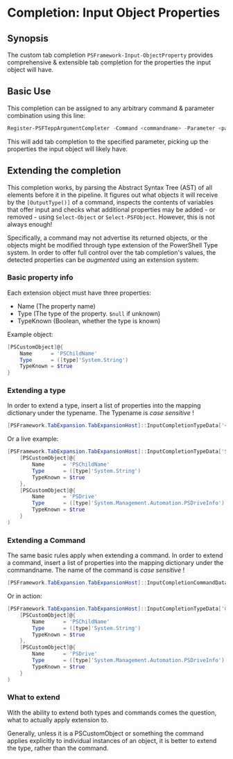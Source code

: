 # Completion: Input Object Properties

## Synopsis

The custom tab completion `PSFramework-Input-ObjectProperty` provides comprehensive & extensible tab completion for the properties the input object will have.

## Basic Use

This completion can be assigned to any arbitrary command & parameter combination using this line:

```powershell
Register-PSFTeppArgumentCompleter -Command <commandname> -Parameter <parametername> -Name PSFramework-Input-ObjectProperty
```

This will add tab completion to the specified parameter, picking up the properties the input object will likely have.

## Extending the completion

This completion works, by parsing the Abstract Syntax Tree (AST) of all elements before it in the pipeline. It figures out what objects it will receive by the `[OutputType()]` of a command, inspects the contents of variables that offer input and checks what additional properties may be added - or removed - using `Select-Object` or `Select-PSFObject`. However, this is not always enough!

Specifically, a command may not advertise its returned objects, or the objects might be modified through type extension of the PowerShell Type system. In order to offer full control over the tab completion's values, the detected properties can be _augmented_ using an extension system:

### Basic property info

Each extension object must have three properties:

+ Name (The property name)
+ Type (The type of the property. `$null` if unknown)
+ TypeKnown (Boolean, whether the type is known)

Example object:

```powershell
[PSCustomObject]@{
    Name      = 'PSChildName'
    Type      = ([type]'System.String')
    TypeKnown = $true
}
```

### Extending a type

In order to extend a type, insert a list of properties into the mapping dictionary under the typename.
The Typename is *case sensitive* !

```powershell
[PSFramework.TabExpansion.TabExpansionHost]::InputCompletionTypeData['<Typename>'] = <array of properties>
```

Or a live example:

```powershell
[PSFramework.TabExpansion.TabExpansionHost]::InputCompletionTypeData['System.IO.FileInfo'] = @(
    [PSCustomObject]@{
        Name      = 'PSChildName'
        Type      = ([type]'System.String')
        TypeKnown = $true
    },
    [PSCustomObject]@{
        Name      = 'PSDrive'
        Type      = ([type]'System.Management.Automation.PSDriveInfo')
        TypeKnown = $true
    }
)
```

### Extending a Command

The same basic rules apply when extending a command.
In order to extend a command, insert a list of properties into the mapping dictionary under the commandname.
The name of the command is *case sensitive* !

```powershell
[PSFramework.TabExpansion.TabExpansionHost]::InputCompletionCommandData['<Command Name>'] = <array of properties>
```

Or in action:

```powershell
[PSFramework.TabExpansion.TabExpansionHost]::InputCompletionTypeData['Get-ChildItem'] = @(
    [PSCustomObject]@{
        Name      = 'PSChildName'
        Type      = ([type]'System.String')
        TypeKnown = $true
    },
    [PSCustomObject]@{
        Name      = 'PSDrive'
        Type      = ([type]'System.Management.Automation.PSDriveInfo')
        TypeKnown = $true
    }
)
```

### What to extend

With the ability to extend both types and commands comes the question, what to actually apply extension to.

Generally, unless it is a PSCustomObject or something the command applies explicitly to individual instances of an object, it is better to extend the type, rather than the command.
